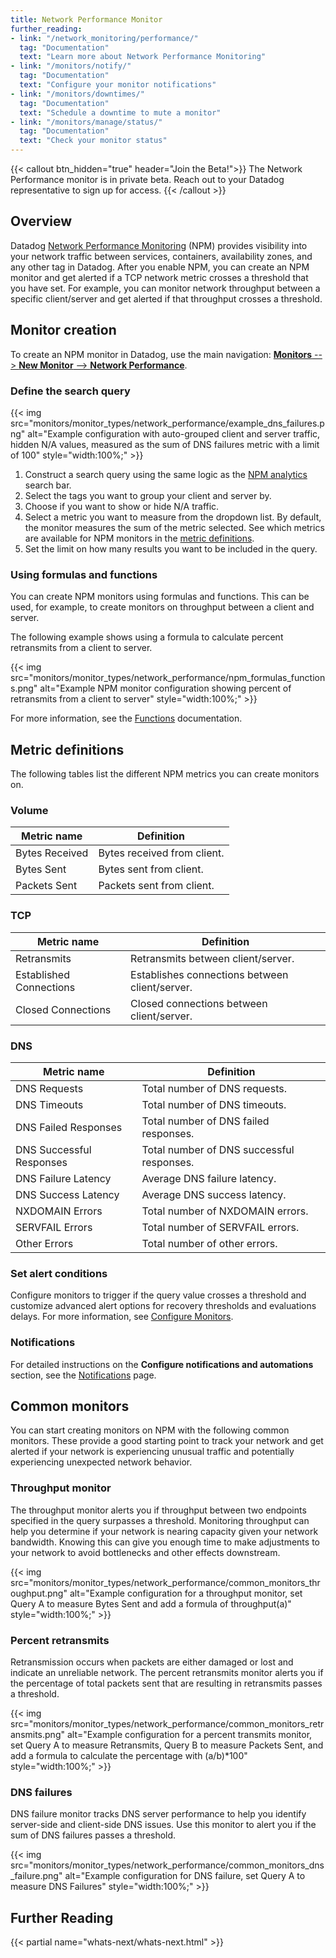 ```yaml
---
title: Network Performance Monitor
further_reading:
- link: "/network_monitoring/performance/"
  tag: "Documentation"
  text: "Learn more about Network Performance Monitoring"
- link: "/monitors/notify/"
  tag: "Documentation"
  text: "Configure your monitor notifications"
- link: "/monitors/downtimes/"
  tag: "Documentation"
  text: "Schedule a downtime to mute a monitor"
- link: "/monitors/manage/status/"
  tag: "Documentation"
  text: "Check your monitor status"
---
```


{{< callout btn_hidden="true" header="Join the Beta!">}}
The Network Performance monitor is in private beta. Reach out to your Datadog representative to sign up for access.
{{< /callout >}}

## Overview

Datadog [Network Performance Monitoring][1] (NPM) provides visibility into your network traffic between services, containers, availability zones, and any other tag in Datadog. After you enable NPM, you can create an NPM monitor and get alerted if a TCP network metric crosses a threshold that you have set. For example, you can monitor network throughput between a specific client/server and get alerted if that throughput crosses a threshold. 

## Monitor creation

To create an NPM monitor in Datadog, use the main navigation: [**Monitors** --> **New Monitor** --> **Network Performance**][2]. 

### Define the search query

{{< img src="monitors/monitor_types/network_performance/example_dns_failures.png" alt="Example configuration with auto-grouped client and server traffic, hidden N/A values, measured as the sum of DNS failures metric with a limit of 100" style="width:100%;" >}}

1. Construct a search query using the same logic as the [NPM analytics][3] search bar. 
1. Select the tags you want to group your client and server by.
1. Choose if you want to show or hide N/A traffic.
1. Select a metric you want to measure from the dropdown list. By default, the monitor measures the sum of the metric selected. See which metrics are available for NPM monitors in the [metric definitions](#metric-definitions).
1. Set the limit on how many results you want to be included in the query.

### Using formulas and functions

You can create NPM monitors using formulas and functions. This can be used, for example, to create monitors on throughput between a client and server. 

The following example shows using a formula to calculate percent retransmits from a client to server. 

{{< img src="monitors/monitor_types/network_performance/npm_formulas_functions.png" alt="Example NPM monitor configuration showing percent of retransmits from a client to server" style="width:100%;" >}}

For more information, see the [Functions][4] documentation.

## Metric definitions

The following tables list the different NPM metrics you can create monitors on. 

### Volume
| Metric name    | Definition                 | 
| -------------- | -------------------------  | 
| Bytes Received | Bytes received from client. |
| Bytes Sent     | Bytes sent from client.     |
| Packets Sent   | Packets sent from client.   |

### TCP
| Metric name             | Definition                                    | 
| ----------------------  | --------------------------------------------- | 
| Retransmits             |Retransmits between client/server.              |
| Established Connections | Establishes connections between client/server. |
| Closed Connections      | Closed connections between client/server.      |

### DNS
| Metric name              | Definition                               |
| -----------------------  | ---------------------------------------  |
| DNS Requests             | Total number of DNS requests.             |
| DNS Timeouts             | Total number of DNS timeouts.             |
| DNS Failed Responses     | Total number of DNS failed responses.             |
| DNS Successful Responses | Total number of DNS successful responses.     |
| DNS Failure Latency      | Average DNS failure latency. |
| DNS Success Latency      | Average DNS success latency.              |
| NXDOMAIN Errors          | Total number of NXDOMAIN errors.              |
| SERVFAIL Errors          | Total number of SERVFAIL errors.          |
| Other Errors             | Total number of other errors.           |

### Set alert conditions

Configure monitors to trigger if the query value crosses a threshold and customize advanced alert options for recovery thresholds and evaluations delays. For more information, see [Configure Monitors][5].

### Notifications
For detailed instructions on the **Configure notifications and automations** section, see the [Notifications][6] page.

## Common monitors
You can start creating monitors on NPM with the following common monitors. These provide a good starting point to track your network and get alerted if your network is experiencing unusual traffic and potentially experiencing unexpected network behavior. 

### Throughput monitor
The throughput monitor alerts you if throughput between two endpoints specified in the query surpasses a threshold. Monitoring throughput can help you determine if your network is nearing capacity given your network bandwidth. Knowing this can give you enough time to make adjustments to your network to avoid bottlenecks and other effects downstream. 

{{< img src="monitors/monitor_types/network_performance/common_monitors_throughput.png" alt="Example configuration for a throughput monitor, set Query A to measure Bytes Sent and add a formula of throughput(a)" style="width:100%;" >}}

### Percent retransmits
Retransmission occurs when packets are either damaged or lost and indicate an unreliable network. The percent retransmits monitor alerts you if the percentage of total packets sent that are resulting in retransmits passes a threshold. 

{{< img src="monitors/monitor_types/network_performance/common_monitors_retransmits.png" alt="Example configuration for a percent transmits monitor, set Query A to measure Retransmits, Query B to measure Packets Sent, and add a formula to calculate the percentage with (a/b)*100" style="width:100%;" >}}

### DNS failures
DNS failure monitor tracks DNS server performance to help you identify server-side and client-side DNS issues. Use this monitor to alert you if the sum of DNS failures passes a threshold. 

{{< img src="monitors/monitor_types/network_performance/common_monitors_dns_failure.png" alt="Example configuration for DNS failure, set Query A to measure DNS Failures" style="width:100%;" >}}

## Further Reading

{{< partial name="whats-next/whats-next.html" >}}

[1]: /network_monitoring/performance/
[2]: https://app.datadoghq.com/monitors/create/network-performance
[3]: /network_monitoring/performance/network_analytics/
[4]: /dashboards/functions/
[5]: /monitors/configuration/
[6]: /monitors/notify/
